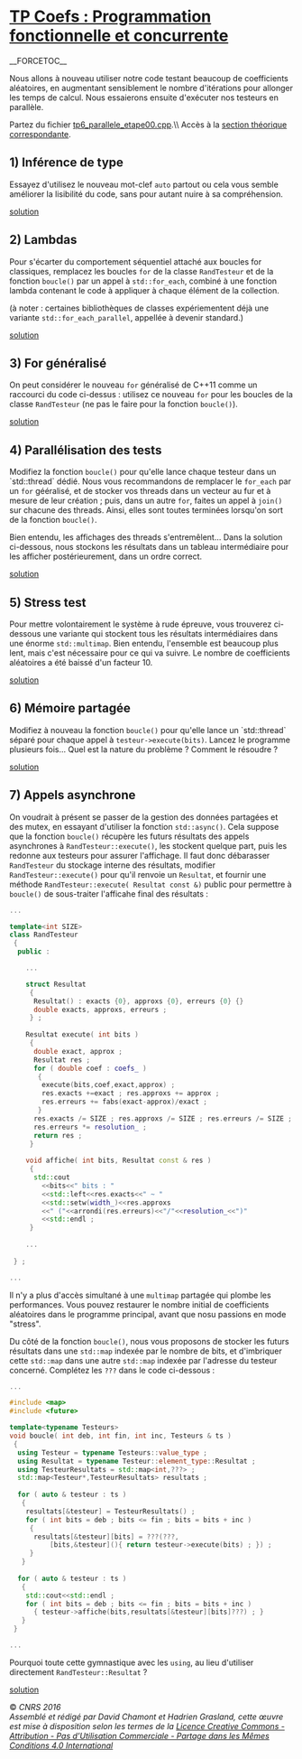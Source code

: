 # [TP Coefs : Programmation fonctionnelle et concurrente](README.md.md)

\_\_FORCETOC\_\_

Nous allons à nouveau utiliser notre code testant beaucoup de coefficients aléatoires, en augmentant sensiblement le nombre d'itérations pour allonger les temps de calcul. Nous essaierons ensuite d'exécuter nos testeurs en parallèle.

Partez du fichier [tp6\_parallele\_etape00.cpp](https://github.com/ReseauDevlog/SynopeCpp/raw/master/session-2016-04-idf/coefs/tp6_parallele_etape00.cpp).\\\\ Accès à la [section théorique correspondante](TheorieFonctionnelleConcurrente.md).

## 1\) Inférence de type

Essayez d'utilisez le nouveau mot-clef `auto` partout ou cela vous semble améliorer la lisibilité du code, sans pour autant nuire à sa compréhension.

[solution](https://github.com/ReseauDevlog/SynopeCpp/raw/master/session-2016-04-idf/coefs/tp6_parallele_etape01.cpp)

## 2\) Lambdas

Pour s'écarter du comportement séquentiel attaché aux boucles for classiques, remplacez les boucles `for` de la classe `RandTesteur` et de la fonction `boucle()` par un appel à `std::for_each`, combiné à une fonction lambda contenant le code à appliquer à chaque élément de la collection.

(à noter : certaines bibliothèques de classes expériementent déjà une variante `std::for_each_parallel`, appellée à devenir standard.)

[solution](https://github.com/ReseauDevlog/SynopeCpp/raw/master/session-2016-04-idf/coefs/tp6_parallele_etape02.cpp)

## 3\) For généralisé

On peut considérer le nouveau `for` généralisé de C++11 comme un raccourci du code ci-dessus : utilisez ce nouveau `for` pour les boucles de la classe `RandTesteur` (ne pas le faire pour la fonction `boucle()`).

[solution](https://github.com/ReseauDevlog/SynopeCpp/raw/master/session-2016-04-idf/coefs/tp6_parallele_etape03.cpp)

## 4\) Parallélisation des tests

Modifiez la fonction `boucle()` pour qu'elle lance chaque testeur dans un \`std::thread\` dédié. Nous vous recommandons de remplacer le `for_each` par un `for` gééralisé, et de stocker vos threads dans un vecteur au fur et à mesure de leur création ; puis, dans un autre `for`, faites un appel à `join()` sur chacune des threads. Ainsi, elles sont toutes terminées lorsqu'on sort de la fonction `boucle()`.

Bien entendu, les affichages des threads s'entremêlent... Dans la solution ci-dessous, nous stockons les résultats dans un tableau intermédiaire pour les afficher postérieurement, dans un ordre correct.

[solution](https://github.com/ReseauDevlog/SynopeCpp/raw/master/session-2016-04-idf/coefs/tp6_parallele_etape04.cpp)

## 5\) Stress test

Pour mettre volontairement le système à rude épreuve, vous trouverez ci-dessous une variante qui stockent tous les résultats intermédiaires dans une énorme `std::multimap`. Bien entendu, l'ensemble est beaucoup plus lent, mais c'est nécessaire pour ce qui va suivre. Le nombre de coefficients aléatoires a été baissé d'un facteur 10.

[solution](https://github.com/ReseauDevlog/SynopeCpp/raw/master/session-2016-04-idf/coefs/tp6_parallele_etape05.cpp)

## 6\) Mémoire partagée

Modifiez à nouveau la fonction `boucle()` pour qu'elle lance un \`std::thread\` séparé pour chaque appel à `testeur->execute(bits)`. Lancez le programme plusieurs fois... Quel est la nature du problème ? Comment le résoudre ?

[solution](https://github.com/ReseauDevlog/SynopeCpp/raw/master/session-2016-04-idf/coefs/tp6_parallele_etape06.cpp)

## 7\) Appels asynchrone

On voudrait à présent se passer de la gestion des données partagées et des mutex, en essayant d'utiliser la fonction `std::async()`. Cela suppose que la fonction `boucle()` récupère les futurs résultats des appels asynchrones à `RandTesteur::execute()`, les stockent quelque part, puis les redonne aux testeurs pour assurer l'affichage. Il faut donc débarasser `RandTesteur` du stockage interne des résultats, modifier `RandTesteur::execute()` pour qu'il renvoie un `Resultat`, et fournir une méthode `RandTesteur::execute( Resultat const &)` public pour permettre à `boucle()` de sous-traiter l'afficahe final des résultats :

``` cpp
...

template<int SIZE>
class RandTesteur
 {
  public :

    ...

    struct Resultat
     {
      Resultat() : exacts {0}, approxs {0}, erreurs {0} {}
      double exacts, approxs, erreurs ;
     } ;
    
    Resultat execute( int bits )
     {
      double exact, approx ;
      Resultat res ;
      for ( double coef : coefs_ )
       {
        execute(bits,coef,exact,approx) ;
        res.exacts +=exact ; res.approxs += approx ;
        res.erreurs += fabs(exact-approx)/exact ;
       }
      res.exacts /= SIZE ; res.approxs /= SIZE ; res.erreurs /= SIZE ;
      res.erreurs *= resolution_ ;
      return res ;
     }
     
    void affiche( int bits, Resultat const & res )
     {
      std::cout
        <<bits<<" bits : "
        <<std::left<<res.exacts<<" ~ "
        <<std::setw(width_)<<res.approxs
        <<" ("<<arrondi(res.erreurs)<<"/"<<resolution_<<")"
        <<std::endl ;
     }
    
    ... 
    
 } ;

...
```

Il n'y a plus d'accès simultané à une `multimap` partagée qui plombe les performances. Vous pouvez restaurer le nombre initial de coefficients aléatoires dans le programme principal, avant que nosu passions en mode "stress".

Du côté de la fonction `boucle()`, nous vous proposons de stocker les futurs résultats dans une `std::map` indexée par le nombre de bits, et d'imbriquer cette `std::map` dans une autre `std::map` indexée par l'adresse du testeur concerné. Complétez les `???` dans le code ci-dessous :

``` cpp
...

#include <map>
#include <future>

template<typename Testeurs>
void boucle( int deb, int fin, int inc, Testeurs & ts )
 {
  using Testeur = typename Testeurs::value_type ;
  using Resultat = typename Testeur::element_type::Resultat ;
  using TesteurResultats = std::map<int,???> ;
  std::map<Testeur*,TesteurResultats> resultats ;
  
  for ( auto & testeur : ts )
   {
    resultats[&testeur] = TesteurResultats() ;
    for ( int bits = deb ; bits <= fin ; bits = bits + inc )
     {
      resultats[&testeur][bits] = ???(???,
          [bits,&testeur](){ return testeur->execute(bits) ; }) ;
     }
   }
   
  for ( auto & testeur : ts )
   {
    std::cout<<std::endl ;
    for ( int bits = deb ; bits <= fin ; bits = bits + inc )
      { testeur->affiche(bits,resultats[&testeur][bits]???) ; }
   }
 }

...
```

Pourquoi toute cette gymnastique avec les `using`, au lieu d'utiliser directement `RandTesteur::Resultat` ?

[solution](https://github.com/ReseauDevlog/SynopeCpp/raw/master/session-2016-04-idf/coefs/tp6_parallele_etape07.cpp)

  
  
© *CNRS 2016*  
*Assemblé et rédigé par David Chamont et Hadrien Grasland, cette œuvre est mise à disposition selon les termes de la [Licence Creative Commons - Attribution - Pas d’Utilisation Commerciale - Partage dans les Mêmes Conditions 4.0 International](http://creativecommons.org/licenses/by-nc-sa/4.0/)*
